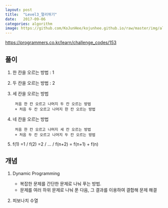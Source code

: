 ```yaml
---
layout: post
title:  "Level3_멀리뛰기"
date:   2017-09-06
categories: algorithm
image: https://github.com/KoJunHee/kojunhee.github.io/raw/master/img/algorithm.png
---
```



<https://programmers.co.kr/learn/challenge_codes/153>

## 풀이

1. 한 칸을 오르는 방법 : 1

2. 두 칸을 오르는 방법 : 2 

3. 세 칸을 오르는 방법
		
		처음 한 칸 오르고 나머지 두 칸 오르는 방법 
		+ 처음 두 칸 오르고 나머지 한 칸 오르는 방법

4. 네 칸을 오르는 방법

		처음 한 칸 오르고 나머지 세 칸 오르는 방법
		+ 처음 두 칸 오르고 나머지 두 칸 오르는 방법 

5. f(1) =1 / f(2) =2 / ... / f(n+2) = f(n+1) + f(n)

## 개념

1. Dynamic Programming

	- 복잡한 문제를 간단한 문제로 나눠 푸는 방법.  
	- 문제를 여러 하위 문제로 나눠 푼 다음, 그 결과를 이용하여 결합해 문제 해결

2. 피보나치 수열
